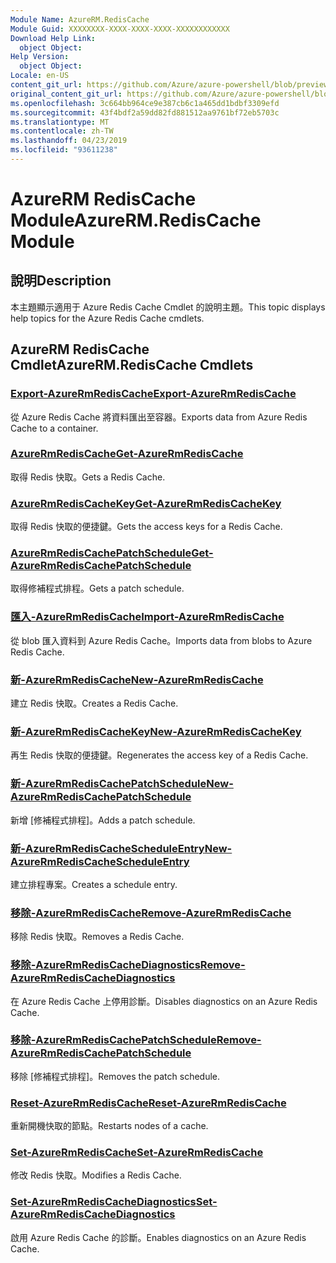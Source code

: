 ```yaml
---
Module Name: AzureRM.RedisCache
Module Guid: XXXXXXXX-XXXX-XXXX-XXXX-XXXXXXXXXXXX
Download Help Link:
  object Object: 
Help Version:
  object Object: 
Locale: en-US
content_git_url: https://github.com/Azure/azure-powershell/blob/preview/src/ResourceManager/RedisCache/Commands.RedisCache/help/AzureRM.RedisCache.md
original_content_git_url: https://github.com/Azure/azure-powershell/blob/preview/src/ResourceManager/RedisCache/Commands.RedisCache/help/AzureRM.RedisCache.md
ms.openlocfilehash: 3c664bb964ce9e387cb6c1a465dd1bdbf3309efd
ms.sourcegitcommit: 43f4bdf2a59dd82fd881512aa9761bf72eb5703c
ms.translationtype: MT
ms.contentlocale: zh-TW
ms.lasthandoff: 04/23/2019
ms.locfileid: "93611238"
---
```

# <span data-ttu-id="6c4f5-101">AzureRM RedisCache Module</span><span class="sxs-lookup"><span data-stu-id="6c4f5-101">AzureRM.RedisCache Module</span></span>
## <span data-ttu-id="6c4f5-102">說明</span><span class="sxs-lookup"><span data-stu-id="6c4f5-102">Description</span></span>
<span data-ttu-id="6c4f5-103">本主題顯示適用于 Azure Redis Cache Cmdlet 的說明主題。</span><span class="sxs-lookup"><span data-stu-id="6c4f5-103">This topic displays help topics for the Azure Redis Cache cmdlets.</span></span>

## <span data-ttu-id="6c4f5-104">AzureRM RedisCache Cmdlet</span><span class="sxs-lookup"><span data-stu-id="6c4f5-104">AzureRM.RedisCache Cmdlets</span></span>
### [<span data-ttu-id="6c4f5-105">Export-AzureRmRedisCache</span><span class="sxs-lookup"><span data-stu-id="6c4f5-105">Export-AzureRmRedisCache</span></span>](Export-AzureRmRedisCache.md)
<span data-ttu-id="6c4f5-106">從 Azure Redis Cache 將資料匯出至容器。</span><span class="sxs-lookup"><span data-stu-id="6c4f5-106">Exports data from Azure Redis Cache to a container.</span></span>

### [<span data-ttu-id="6c4f5-107">AzureRmRedisCache</span><span class="sxs-lookup"><span data-stu-id="6c4f5-107">Get-AzureRmRedisCache</span></span>](Get-AzureRmRedisCache.md)
<span data-ttu-id="6c4f5-108">取得 Redis 快取。</span><span class="sxs-lookup"><span data-stu-id="6c4f5-108">Gets a Redis Cache.</span></span>

### [<span data-ttu-id="6c4f5-109">AzureRmRedisCacheKey</span><span class="sxs-lookup"><span data-stu-id="6c4f5-109">Get-AzureRmRedisCacheKey</span></span>](Get-AzureRmRedisCacheKey.md)
<span data-ttu-id="6c4f5-110">取得 Redis 快取的便捷鍵。</span><span class="sxs-lookup"><span data-stu-id="6c4f5-110">Gets the access keys for a Redis Cache.</span></span>

### [<span data-ttu-id="6c4f5-111">AzureRmRedisCachePatchSchedule</span><span class="sxs-lookup"><span data-stu-id="6c4f5-111">Get-AzureRmRedisCachePatchSchedule</span></span>](Get-AzureRmRedisCachePatchSchedule.md)
<span data-ttu-id="6c4f5-112">取得修補程式排程。</span><span class="sxs-lookup"><span data-stu-id="6c4f5-112">Gets a patch schedule.</span></span>

### [<span data-ttu-id="6c4f5-113">匯入-AzureRmRedisCache</span><span class="sxs-lookup"><span data-stu-id="6c4f5-113">Import-AzureRmRedisCache</span></span>](Import-AzureRmRedisCache.md)
<span data-ttu-id="6c4f5-114">從 blob 匯入資料到 Azure Redis Cache。</span><span class="sxs-lookup"><span data-stu-id="6c4f5-114">Imports data from blobs to Azure Redis Cache.</span></span>

### [<span data-ttu-id="6c4f5-115">新-AzureRmRedisCache</span><span class="sxs-lookup"><span data-stu-id="6c4f5-115">New-AzureRmRedisCache</span></span>](New-AzureRmRedisCache.md)
<span data-ttu-id="6c4f5-116">建立 Redis 快取。</span><span class="sxs-lookup"><span data-stu-id="6c4f5-116">Creates a Redis Cache.</span></span>

### [<span data-ttu-id="6c4f5-117">新-AzureRmRedisCacheKey</span><span class="sxs-lookup"><span data-stu-id="6c4f5-117">New-AzureRmRedisCacheKey</span></span>](New-AzureRmRedisCacheKey.md)
<span data-ttu-id="6c4f5-118">再生 Redis 快取的便捷鍵。</span><span class="sxs-lookup"><span data-stu-id="6c4f5-118">Regenerates the access key of a Redis Cache.</span></span>

### [<span data-ttu-id="6c4f5-119">新-AzureRmRedisCachePatchSchedule</span><span class="sxs-lookup"><span data-stu-id="6c4f5-119">New-AzureRmRedisCachePatchSchedule</span></span>](New-AzureRmRedisCachePatchSchedule.md)
<span data-ttu-id="6c4f5-120">新增 [修補程式排程]。</span><span class="sxs-lookup"><span data-stu-id="6c4f5-120">Adds a patch schedule.</span></span>

### [<span data-ttu-id="6c4f5-121">新-AzureRmRedisCacheScheduleEntry</span><span class="sxs-lookup"><span data-stu-id="6c4f5-121">New-AzureRmRedisCacheScheduleEntry</span></span>](New-AzureRmRedisCacheScheduleEntry.md)
<span data-ttu-id="6c4f5-122">建立排程專案。</span><span class="sxs-lookup"><span data-stu-id="6c4f5-122">Creates a schedule entry.</span></span>

### [<span data-ttu-id="6c4f5-123">移除-AzureRmRedisCache</span><span class="sxs-lookup"><span data-stu-id="6c4f5-123">Remove-AzureRmRedisCache</span></span>](Remove-AzureRmRedisCache.md)
<span data-ttu-id="6c4f5-124">移除 Redis 快取。</span><span class="sxs-lookup"><span data-stu-id="6c4f5-124">Removes a Redis Cache.</span></span>

### [<span data-ttu-id="6c4f5-125">移除-AzureRmRedisCacheDiagnostics</span><span class="sxs-lookup"><span data-stu-id="6c4f5-125">Remove-AzureRmRedisCacheDiagnostics</span></span>](Remove-AzureRmRedisCacheDiagnostics.md)
<span data-ttu-id="6c4f5-126">在 Azure Redis Cache 上停用診斷。</span><span class="sxs-lookup"><span data-stu-id="6c4f5-126">Disables diagnostics on an Azure Redis Cache.</span></span>

### [<span data-ttu-id="6c4f5-127">移除-AzureRmRedisCachePatchSchedule</span><span class="sxs-lookup"><span data-stu-id="6c4f5-127">Remove-AzureRmRedisCachePatchSchedule</span></span>](Remove-AzureRmRedisCachePatchSchedule.md)
<span data-ttu-id="6c4f5-128">移除 [修補程式排程]。</span><span class="sxs-lookup"><span data-stu-id="6c4f5-128">Removes the patch schedule.</span></span>

### [<span data-ttu-id="6c4f5-129">Reset-AzureRmRedisCache</span><span class="sxs-lookup"><span data-stu-id="6c4f5-129">Reset-AzureRmRedisCache</span></span>](Reset-AzureRmRedisCache.md)
<span data-ttu-id="6c4f5-130">重新開機快取的節點。</span><span class="sxs-lookup"><span data-stu-id="6c4f5-130">Restarts nodes of a cache.</span></span>

### [<span data-ttu-id="6c4f5-131">Set-AzureRmRedisCache</span><span class="sxs-lookup"><span data-stu-id="6c4f5-131">Set-AzureRmRedisCache</span></span>](Set-AzureRmRedisCache.md)
<span data-ttu-id="6c4f5-132">修改 Redis 快取。</span><span class="sxs-lookup"><span data-stu-id="6c4f5-132">Modifies a Redis Cache.</span></span>

### [<span data-ttu-id="6c4f5-133">Set-AzureRmRedisCacheDiagnostics</span><span class="sxs-lookup"><span data-stu-id="6c4f5-133">Set-AzureRmRedisCacheDiagnostics</span></span>](Set-AzureRmRedisCacheDiagnostics.md)
<span data-ttu-id="6c4f5-134">啟用 Azure Redis Cache 的診斷。</span><span class="sxs-lookup"><span data-stu-id="6c4f5-134">Enables diagnostics on an Azure Redis Cache.</span></span>

